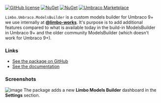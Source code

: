 [![GitHub license](https://img.shields.io/badge/license-MIT-blue.svg)](LICENSE.md) [![NuGet](https://img.shields.io/nuget/vpre/Limbo.Umbraco.ModelsBuilder.svg)](https://www.nuget.org/packages/Limbo.Umbraco.ModelsBuilder) [![NuGet](https://img.shields.io/nuget/dt/Limbo.Umbraco.ModelsBuilder.svg)](https://www.nuget.org/packages/Limbo.Umbraco.ModelsBuilder) [![Umbraco Marketplace](https://img.shields.io/badge/umbraco-marketplace-%233544B1)](https://marketplace.umbraco.com/package/limbo.umbraco.modelsbuilder)

`Limbo.Umbraco.ModelsBuilder` is a custom models builder for Umbraco 9+ we use internally at [**@limbo-works**](https://github.com/limbo-works). It's purpose is to add additional features compared to what is available today in the build-in ModelsBuilder in Umbraco 9+ and the older community ModelsBuilder (which doesn't work for Umbraco 9+).

### Links

- [See the package on GitHub](https://github.com/limbo-works/Limbo.Umbraco.ModelsBuilder)
- [See the documentation](https://packages.limbo.works/limbo.umbraco.modelsbuilder/v2/docs/)

### Screenshots

![image](https://user-images.githubusercontent.com/3634580/201045745-2ff9866a-ab33-4566-b69f-ee8456f0f61a.png)
The package adds a new **Limbo Models Builder** dashboard in the **Settings** section.